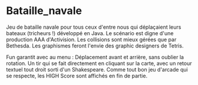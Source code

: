 # Bataille_navale

Jeu de bataille navale pour tous ceux d'entre nous qui déplaçaient leurs bateaux (tricheurs !) développé en Java.
Le scénario est digne d'une production AAA d'Activision.
Les collisions sont mieux gérées que par Bethesda.
Les graphismes feront l'envie des graphic designers de Tetris.

Fun garantit avec au menu :
Déplacement avant et arrière, sans oublier la rotation.
Un tir qui se fait directement en cliquant sur la carte, avec un retour textuel tout droit sorti d'un Shakespeare.
Comme tout bon jeu d'arcade qui se respecte, les HIGH Score sont affichés en fin de partie.
